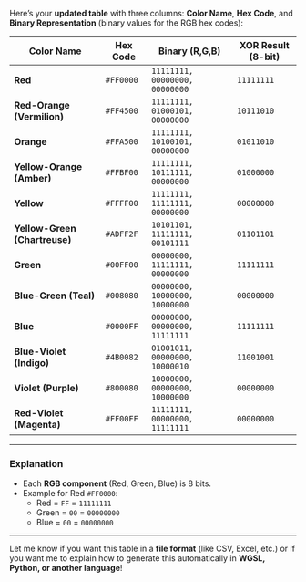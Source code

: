 Here’s your **updated table** with three columns: **Color Name**, **Hex Code**, and **Binary Representation** (binary values for the RGB hex codes):

| **Color Name**            | **Hex Code** | **Binary (R,G,B)**                 | **XOR Result (8-bit)** |
|---------------------------|-------------|----------------------------------|------------------|
| **Red**                    | `#FF0000`   | `11111111, 00000000, 00000000`  | `11111111` |
| **Red-Orange (Vermilion)** | `#FF4500`   | `11111111, 01000101, 00000000`  | `10111010` |
| **Orange**                  | `#FFA500`   | `11111111, 10100101, 00000000`  | `01011010` |
| **Yellow-Orange (Amber)**   | `#FFBF00`   | `11111111, 10111111, 00000000`  | `01000000` |
| **Yellow**                  | `#FFFF00`   | `11111111, 11111111, 00000000`  | `00000000` |
| **Yellow-Green (Chartreuse)** | `#ADFF2F` | `10101101, 11111111, 00101111`  | `01101101` |
| **Green**                   | `#00FF00`   | `00000000, 11111111, 00000000`  | `11111111` |
| **Blue-Green (Teal)**       | `#008080`   | `00000000, 10000000, 10000000`  | `00000000` |
| **Blue**                    | `#0000FF`   | `00000000, 00000000, 11111111`  | `11111111` |
| **Blue-Violet (Indigo)**    | `#4B0082`   | `01001011, 00000000, 10000010`  | `11001001` |
| **Violet (Purple)**         | `#800080`   | `10000000, 00000000, 10000000`  | `00000000` |
| **Red-Violet (Magenta)**    | `#FF00FF`   | `11111111, 00000000, 11111111`  | `00000000` |

---

### Explanation
- Each **RGB component** (Red, Green, Blue) is 8 bits.
- Example for Red `#FF0000`:  
    - Red = `FF` = `11111111`
    - Green = `00` = `00000000`
    - Blue = `00` = `00000000`

---

Let me know if you want this table in a **file format** (like CSV, Excel, etc.) or if you want me to explain how to generate this automatically in **WGSL, Python, or another language**!




